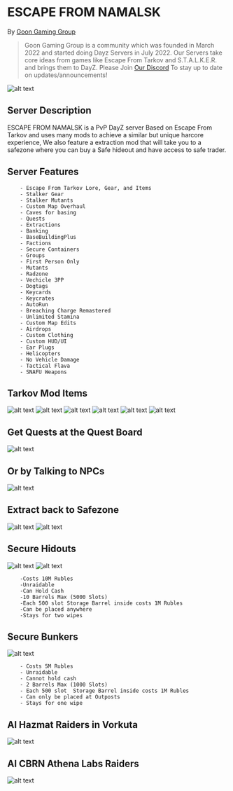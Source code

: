 # ESCAPE FROM NAMALSK

By [Goon Gaming Group](https://discord.gg/goongaminggroup "GoonGamingGroup Discord")


> Goon Gaming Group is a community which was founded in March 2022 and started doing Dayz Servers in July 2022. Our Servers take core ideas from games like Escape From Tarkov and S.T.A.L.K.E.R. and brings them to DayZ. Please Join [Our Discord](https://discord.gg/goongaminggroup "GoonGamingGroup Discord") To stay up to date on updates/announcements!


![alt text](https://github.com/BehrTheDon/GGGPics/blob/2cba453a7b646e0c0427be15a16565d0169386a0/EFN.jpg?raw=true "Loading Screen")

## Server Description

ESCAPE FROM NAMALSK is a PvP DayZ server Based on Escape From Tarkov and uses many mods to achieve a similar but unique harcore experience, We also feature a extraction mod that will take you to a safezone where you can buy a Safe hideout and have access to safe trader.


## Server Features

        - Escape From Tarkov Lore, Gear, and Items
        - Stalker Gear
        - Stalker Mutants
        - Custom Map Overhaul
        - Caves for basing
        - Quests
        - Extractions
        - Banking
        - BaseBuildingPlus
        - Factions
        - Secure Containers
        - Groups
        - First Person Only
        - Mutants
        - Radzone
        - Vechicle 3PP
        - Dogtags
        - Keycards
        - Keycrates
        - AutoRun
        - Breaching Charge Remastered
        - Unlimited Stamina
        - Custom Map Edits
        - Airdrops
        - Custom Clothing
        - Custom HUD/UI
        - Ear Plugs
        - Helicopters
        - No Vehicle Damage
        - Tactical Flava
        - SNAFU Weapons

## Tarkov Mod Items
![alt text](https://github.com/BehrTheDon/GGGPics/blob/main/asdgadsgdsagdsag.png?raw=true "Valubles")
![alt text](https://github.com/BehrTheDon/GGGPics/blob/main/adgsgsdagdsag.png?raw=true "Medicals")
![alt text](https://github.com/BehrTheDon/GGGPics/blob/main/gdasgdsagdas.png?raw=true "Keycards")
![alt text](https://github.com/BehrTheDon/GGGPics/blob/main/gdasgdsagdsag.png?raw=true "Masks")
![alt text](https://github.com/BehrTheDon/GGGPics/blob/main/gadgasgads.png?raw=true "Collectables")
![alt text](https://github.com/BehrTheDon/GGGPics/blob/main/asdgagsadfgds.png?raw=true "Weapons")

## Get Quests at the Quest Board
![alt text](https://github.com/Mitch3902/GoonGamingGroup/blob/main/20221116234610_1.jpg?raw=true "Q1")
## Or by Talking to NPCs
![alt text](https://github.com/Mitch3902/GoonGamingGroup/blob/main/20221116205625_1.jpg?raw=true "Q1")
## Extract back to Safezone
![alt text](https://github.com/Mitch3902/GoonGamingGroup/blob/main/20221117000910_1.jpg?raw=true "Q1")
![alt text](https://github.com/Mitch3902/GoonGamingGroup/blob/main/20221117001034_1.jpg?raw=true "Q1")



## Secure Hidouts
![alt text](https://github.com/Mitch3902/GoonGamingGroup/blob/main/20221117153105_1.jpg?raw=true "Hideout")
![alt text](https://github.com/Mitch3902/GoonGamingGroup/blob/main/20221117153124_1.jpg?raw=true "Hideout")

        -Costs 10M Rubles
        -Unraidable
        -Can Hold Cash
        -10 Barrels Max (5000 Slots)
        -Each 500 slot Storage Barrel inside costs 1M Rubles 
        -Can be placed anywhere 
        -Stays for two wipes

## Secure Bunkers
![alt text](https://github.com/Mitch3902/GoonGamingGroup/blob/main/stash.jpg?raw=true "Bunker")

        - Costs 5M Rubles
        - Unraidable
        - Cannot hold cash
        - 2 Barrels Max (1000 Slots)
        - Each 500 slot  Storage Barrel inside costs 1M Rubles 
        - Can only be placed at Outposts
        - Stays for one wipe

## AI Hazmat Raiders in Vorkuta
![alt text](https://github.com/BehrTheDon/GGGPics/blob/main/20221114113658_1.jpg?raw=true "Hazmat")

## AI CBRN Athena Labs Raiders
![alt text](https://github.com/BehrTheDon/GGGPics/blob/main/GOON/20221113124721_1.jpg?raw=true "CBRN")
